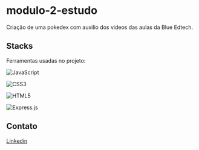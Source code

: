 # modulo-2-estudo
Criação de uma pokedex com auxilio dos videos das aulas da Blue Edtech.

## Stacks
Ferramentas usadas no projeto:


![JavaScript](https://img.shields.io/badge/javascript-%23323330.svg?style=for-the-badge&logo=javascript&logoColor=%23F7DF1E)

![CSS3](https://img.shields.io/badge/css3-%231572B6.svg?style=for-the-badge&logo=css3&logoColor=white)

![HTML5](https://img.shields.io/badge/html5-%23E34F26.svg?style=for-the-badge&logo=html5&logoColor=white)

![Express.js](https://img.shields.io/badge/express.js-%23404d59.svg?style=for-the-badge&logo=express&logoColor=%2361DAFB)

## Contato

<a href="https://www.linkedin.com/in/giovanne-berteli-comba-0935bb230/" target="_blank">Linkedin</a>